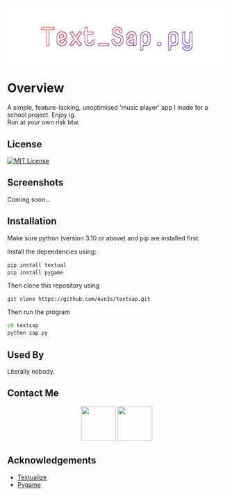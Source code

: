 <p align="center">
<img src="https://github.com/Avn3s/textsap/blob/master/Text_Sap.py.svg", width=700>
</p>

# Overview

A simple, feature-lacking, unoptimised 'music player' app I made for a school project.
Enjoy ig.
<br>
Run at your own risk btw.


## License


[![MIT License](https://img.shields.io/badge/License-MIT-green.svg)](https://choosealicense.com/licenses/mit/)



## Screenshots

Coming soon...


## Installation

Make sure python (version 3.10 or above) and pip are installed first.

Install the dependencies using:
```bash
pip install textual
pip install pygame
```

Then clone this repository using

```git
git clone https://github.com/Avn3s/textsap.git
```

Then run the program
```bash
cd textsap
python sap.py
```

    
## Used By

Literally nobody.

## Contact Me
<p align="center">
<a href="https://discordapp.com/users/1195015190807326853"><img src="https://static.vecteezy.com/system/resources/previews/023/986/998/large_2x/discord-logo-discord-logo-transparent-discord-icon-transparent-free-free-png.png" width="80" height="80"></img></a>
<a href="mailto:astarcys7@proton.me"><img src="https://www.dockhunt.com/_next/image?url=https%3A%2F%2Fdockhunt-images.nyc3.cdn.digitaloceanspaces.com%2Fd7519e4c-6f21-4206-9b4a-c8b731034abc&w=256&q=75" width="80" height="80"></img></a>

</p>


## Acknowledgements

 - [Textualize](https://https://www.textualize.io/)
 - [Pygame](https://www.pygame.org/docs/)
